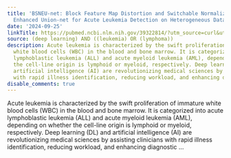 ```yaml
---
title: 'BSNEU-net: Block Feature Map Distortion and Switchable Normalization-Based
  Enhanced Union-net for Acute Leukemia Detection on Heterogeneous Dataset'
date: '2024-09-25'
linkTitle: https://pubmed.ncbi.nlm.nih.gov/39322814/?utm_source=curl&utm_medium=rss&utm_campaign=pubmed-2&utm_content=1byXLWG-5Hn0_qdLgZYpDfLA2UWGhGNgZGereuo1rJN2aoAQXP&fc=20220814223158&ff=20240926193906&v=2.18.0.post9+e462414
source: (deep learning) AND ((leukemia) OR (lymphoma))
description: Acute leukemia is characterized by the swift proliferation of immature
  white blood cells (WBC) in the blood and bone marrow. It is categorized into acute
  lymphoblastic leukemia (ALL) and acute myeloid leukemia (AML), depending on whether
  the cell-line origin is lymphoid or myeloid, respectively. Deep learning (DL) and
  artificial intelligence (AI) are revolutionizing medical sciences by assisting clinicians
  with rapid illness identification, reducing workload, and enhancing diagnostic ...
disable_comments: true
---
```

Acute leukemia is characterized by the swift proliferation of immature white blood cells (WBC) in the blood and bone marrow. It is categorized into acute lymphoblastic leukemia (ALL) and acute myeloid leukemia (AML), depending on whether the cell-line origin is lymphoid or myeloid, respectively. Deep learning (DL) and artificial intelligence (AI) are revolutionizing medical sciences by assisting clinicians with rapid illness identification, reducing workload, and enhancing diagnostic ...